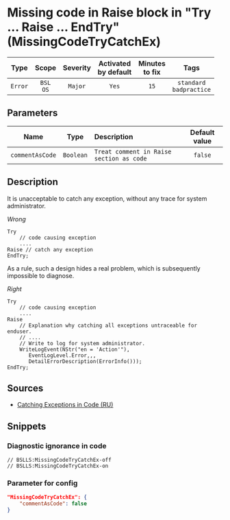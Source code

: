 # Missing code in Raise block in "Try ... Raise ... EndTry" (MissingCodeTryCatchEx)

 |  Type   |        Scope        | Severity | Activated<br>by default | Minutes<br>to fix |               Tags                |
 |:-------:|:-------------------:|:--------:|:-----------------------------:|:-----------------------:|:---------------------------------:|
 | `Error` | `BSL`<br>`OS` | `Major`  |             `Yes`             |          `15`           | `standard`<br>`badpractice` |

## Parameters

 |      Name       |   Type    | Description                              | Default value |
 |:---------------:|:---------:|:---------------------------------------- |:-------------:|
 | `commentAsCode` | `Boolean` | `Treat comment in Raise section as code` |    `false`    | 

<!-- Блоки выше заполняются автоматически, не трогать -->
## Description

It is unacceptable to catch any exception, without any trace for system administrator.

*Wrong*

```bsl
Try
    // code causing exception
    ....
Raise // catch any exception
EndTry;

```

As a rule, such a design hides a real problem, which is subsequently impossible to diagnose.

*Right*

```bsl
Try
    // code causing exception
    ....
Raise
    // Explanation why catching all exceptions untraceable for enduser.
    // ....
    // Write to log for system administrator.
    WriteLogEvent(NStr("en = 'Action'"),
       EventLogLevel.Error,,,
       DetailErrorDescription(ErrorInfo()));
EndTry;
```

## Sources

* [Catching Exceptions in Code (RU)](https://its.1c.ru/db/v8std#content:499:hdoc)

## Snippets

<!-- Блоки ниже заполняются автоматически, не трогать -->
### Diagnostic ignorance in code

```bsl
// BSLLS:MissingCodeTryCatchEx-off
// BSLLS:MissingCodeTryCatchEx-on
```

### Parameter for config

```json
"MissingCodeTryCatchEx": {
    "commentAsCode": false
}
```
